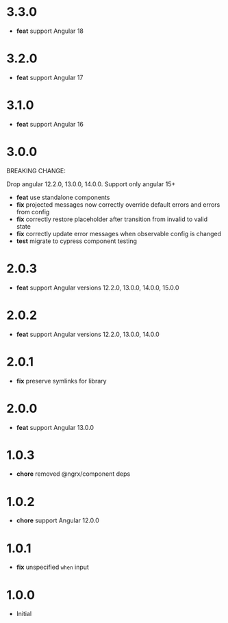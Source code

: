 # 3.3.0

- **feat** support Angular 18

# 3.2.0

- **feat** support Angular 17

# 3.1.0

- **feat** support Angular 16

# 3.0.0

BREAKING CHANGE:

Drop angular 12.2.0, 13.0.0, 14.0.0. Support only angular 15+

- **feat** use standalone components
- **fix** projected messages now correctly override default errors and errors from config
- **fix** correctly restore placeholder after transition from invalid to valid state
- **fix** correctly update error messages when observable config is changed
- **test** migrate to cypress component testing

# 2.0.3

- **feat** support Angular versions 12.2.0, 13.0.0, 14.0.0, 15.0.0

# 2.0.2

- **feat** support Angular versions 12.2.0, 13.0.0, 14.0.0

# 2.0.1

- **fix** preserve symlinks for library

# 2.0.0

- **feat** support Angular 13.0.0

# 1.0.3

- **chore** removed @ngrx/component deps

# 1.0.2

- **chore** support Angular 12.0.0

# 1.0.1

- **fix** unspecified `when` input

# 1.0.0

- Initial
